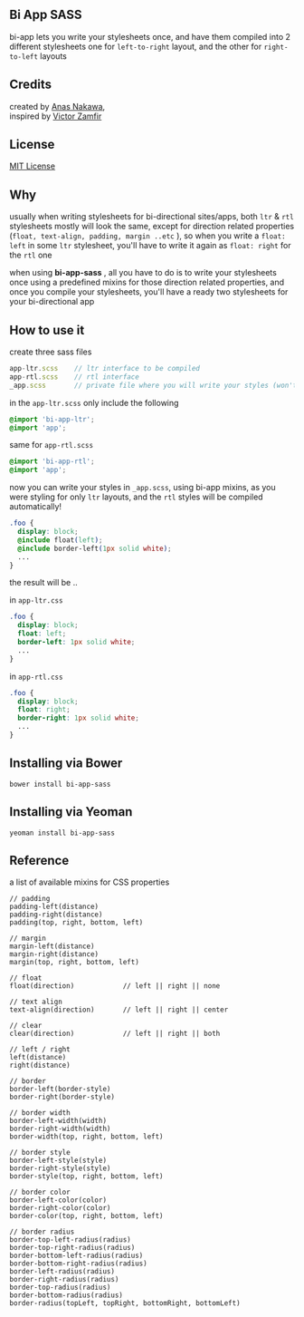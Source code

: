 ## Bi App SASS
bi-app lets you write your stylesheets once, and have them compiled into 2 different stylesheets one for `left-to-right` layout, and the other for `right-to-left` layouts 

## Credits
created by [Anas Nakawa](//twitter.com/anasnakawa),  
inspired by [Victor Zamfir](//twitter.com/victorzamfir)

## License
[MIT License](http://www.opensource.org/licenses/mit-license.php)

## Why
usually when writing stylesheets for bi-directional sites/apps, both `ltr` & `rtl` stylesheets mostly will look the same, except for direction related properties (`float, text-align, padding, margin ..etc` ), so when you write a `float: left` in some `ltr` stylesheet, you'll have to write it again as `float: right` for the `rtl` one

when using **bi-app-sass** , all you have to do is to write your stylesheets once using a predefined mixins for those direction related properties, and once you compile your stylesheets, you'll have a ready two stylesheets for your bi-directional app

## How to use it
create three sass files
```js
app-ltr.scss    // ltr interface to be compiled
app-rtl.scss    // rtl interface
_app.scss       // private file where you will write your styles (won't be compiled)
```
in the `app-ltr.scss` only include the following
```css
@import 'bi-app-ltr';
@import 'app';
```

same for `app-rtl.scss`
```css
@import 'bi-app-rtl';
@import 'app';
```

now you can write your styles in `_app.scss`, using bi-app mixins, as you were styling for only `ltr` layouts, and the `rtl` styles will be compiled automatically!
```css
.foo {
  display: block;
  @include float(left);
  @include border-left(1px solid white);
  ...
}
```

the result will be ..

in `app-ltr.css`
```css
.foo {
  display: block;
  float: left;
  border-left: 1px solid white;
  ...
}
```

in `app-rtl.css`
```css
.foo {
  display: block;
  float: right;
  border-right: 1px solid white;
  ...
}
```
## Installing via Bower
```
bower install bi-app-sass
```

## Installing via Yeoman
```
yeoman install bi-app-sass
```

## Reference
a list of available mixins for CSS properties
```
// padding
padding-left(distance)
padding-right(distance)
padding(top, right, bottom, left)

// margin
margin-left(distance)
margin-right(distance)
margin(top, right, bottom, left)

// float
float(direction)			// left || right || none

// text align
text-align(direction)		// left || right || center

// clear
clear(direction)			// left || right || both

// left / right
left(distance)
right(distance)

// border
border-left(border-style)
border-right(border-style)

// border width
border-left-width(width)
border-right-width(width)
border-width(top, right, bottom, left)

// border style
border-left-style(style)
border-right-style(style)
border-style(top, right, bottom, left)

// border color
border-left-color(color)
border-right-color(color)
border-color(top, right, bottom, left)

// border radius
border-top-left-radius(radius)
border-top-right-radius(radius)
border-bottom-left-radius(radius)
border-bottom-right-radius(radius)
border-left-radius(radius)
border-right-radius(radius)
border-top-radius(radius)
border-bottom-radius(radius)
border-radius(topLeft, topRight, bottomRight, bottomLeft)
```